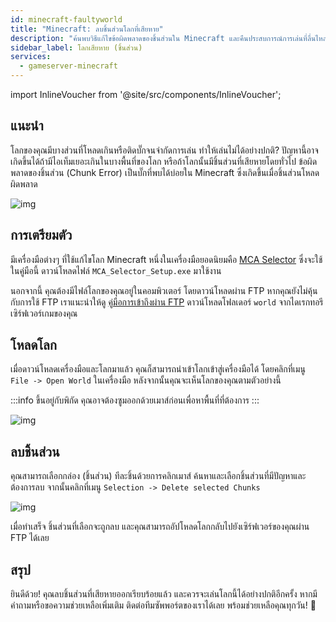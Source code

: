 ```yaml
---
id: minecraft-faultyworld
title: "Minecraft: ลบชิ้นส่วนโลกที่เสียหาย"
description: "ค้นพบวิธีแก้ไขข้อผิดพลาดของชิ้นส่วนใน Minecraft และคืนประสบการณ์การเล่นที่ลื่นไหลด้วยการลบส่วนโลกที่เสียหาย → เรียนรู้เพิ่มเติมตอนนี้"
sidebar_label: โลกเสียหาย (ชิ้นส่วน)
services:
  - gameserver-minecraft
---
```


import InlineVoucher from '@site/src/components/InlineVoucher';

## แนะนำ

โลกของคุณมีบางส่วนที่โหลดเกินหรือติดบั๊กจนจำกัดการเล่น ทำให้เล่นไม่ได้อย่างปกติ? ปัญหานี้อาจเกิดขึ้นได้ถ้ามีไอเท็มเยอะเกินในบางพื้นที่ของโลก หรือถ้าโลกนั้นมีชิ้นส่วนที่เสียหายโดยทั่วไป ข้อผิดพลาดของชิ้นส่วน (Chunk Error) เป็นบั๊กที่พบได้บ่อยใน Minecraft ซึ่งเกิดขึ้นเมื่อชิ้นส่วนโหลดผิดพลาด

![img](https://screensaver01.zap-hosting.com/index.php/s/A5bj6posqkTfGK8/preview)

## การเตรียมตัว

มีเครื่องมือต่างๆ ที่ใช้แก้ไขโลก Minecraft หนึ่งในเครื่องมือยอดนิยมคือ [MCA Selector](https://github.com/Querz/mcaselector) ซึ่งจะใช้ในคู่มือนี้ ดาวน์โหลดไฟล์ `MCA_Selector_Setup.exe` มาใช้งาน

นอกจากนี้ คุณต้องมีไฟล์โลกของคุณอยู่ในคอมพิวเตอร์ โดยดาวน์โหลดผ่าน FTP หากคุณยังไม่คุ้นกับการใช้ FTP เราแนะนำให้ดู [คู่มือการเข้าถึงผ่าน FTP](gameserver-ftpaccess.md) ดาวน์โหลดโฟลเดอร์ `world` จากไดเรกทอรีเซิร์ฟเวอร์เกมของคุณ

## โหลดโลก

เมื่อดาวน์โหลดเครื่องมือและโลกมาแล้ว คุณก็สามารถนำเข้าโลกเข้าสู่เครื่องมือได้ โดยคลิกที่เมนู `File -> Open World` ในเครื่องมือ หลังจากนั้นคุณจะเห็นโลกของคุณตามตัวอย่างนี้

:::info
ขึ้นอยู่กับพิกัด คุณอาจต้องซูมออกด้วยเมาส์ก่อนเพื่อหาพื้นที่ที่ต้องการ
:::

![img](https://screensaver01.zap-hosting.com/index.php/s/eGY45mKdd4ZEwW4/download)

## ลบชิ้นส่วน
คุณสามารถเลือกกล่อง (ชิ้นส่วน) ทีละชิ้นด้วยการคลิกเมาส์ ค้นหาและเลือกชิ้นส่วนที่มีปัญหาและต้องการลบ จากนั้นคลิกที่เมนู `Selection -> Delete selected Chunks`

![img](https://screensaver01.zap-hosting.com/index.php/s/HDCAEX3iWyjjXQm/download)

เมื่อทำเสร็จ ชิ้นส่วนที่เลือกจะถูกลบ และคุณสามารถอัปโหลดโลกกลับไปยังเซิร์ฟเวอร์ของคุณผ่าน FTP ได้เลย

## สรุป
ยินดีด้วย! คุณลบชิ้นส่วนที่เสียหายออกเรียบร้อยแล้ว และควรจะเล่นโลกนี้ได้อย่างปกติอีกครั้ง หากมีคำถามหรือขอความช่วยเหลือเพิ่มเติม ติดต่อทีมซัพพอร์ตของเราได้เลย พร้อมช่วยเหลือคุณทุกวัน! 🙂

<InlineVoucher />